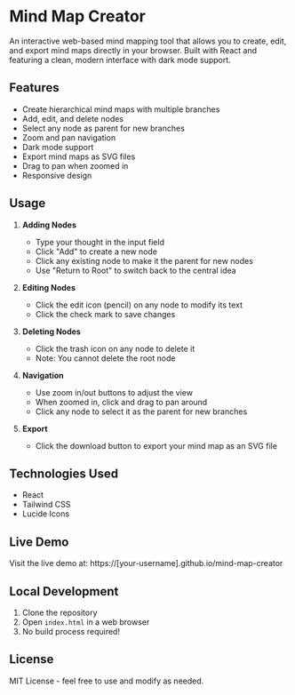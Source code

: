 # Mind Map Creator

An interactive web-based mind mapping tool that allows you to create, edit, and export mind maps directly in your browser. Built with React and featuring a clean, modern interface with dark mode support.

## Features

- Create hierarchical mind maps with multiple branches
- Add, edit, and delete nodes
- Select any node as parent for new branches
- Zoom and pan navigation
- Dark mode support
- Export mind maps as SVG files
- Drag to pan when zoomed in
- Responsive design

## Usage

1. **Adding Nodes**
   - Type your thought in the input field
   - Click "Add" to create a new node
   - Click any existing node to make it the parent for new nodes
   - Use "Return to Root" to switch back to the central idea

2. **Editing Nodes**
   - Click the edit icon (pencil) on any node to modify its text
   - Click the check mark to save changes

3. **Deleting Nodes**
   - Click the trash icon on any node to delete it
   - Note: You cannot delete the root node

4. **Navigation**
   - Use zoom in/out buttons to adjust the view
   - When zoomed in, click and drag to pan around
   - Click any node to select it as the parent for new branches

5. **Export**
   - Click the download button to export your mind map as an SVG file

## Technologies Used

- React
- Tailwind CSS
- Lucide Icons

## Live Demo

Visit the live demo at: https://[your-username].github.io/mind-map-creator

## Local Development

1. Clone the repository
2. Open `index.html` in a web browser
3. No build process required!

## License

MIT License - feel free to use and modify as needed.
